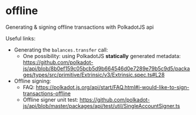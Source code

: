 # offline

Generating & signing offline transactions with PolkadotJS api

Useful links:

- Generating the `balances.transfer` call:
  - One possibility: using PolkadotJS **statically** generated metadata: https://github.com/polkadot-js/api/blob/8b0ef159c05bcb5d9b664546d0e7289e79b5c9d5/packages/types/src/primitive/Extrinsic/v3/Extrinsic.spec.ts#L28
- Offline signing:
  - FAQ: https://polkadot.js.org/api/start/FAQ.html#i-would-like-to-sign-transactions-offline
  - Offline signer unit test: https://github.com/polkadot-js/api/blob/master/packages/api/test/util/SingleAccountSigner.ts
